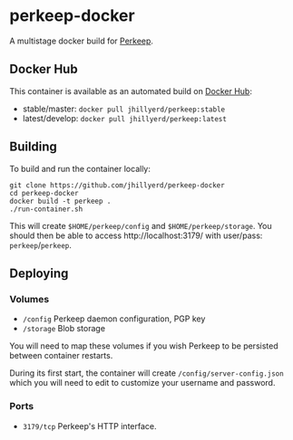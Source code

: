 # perkeep-docker

A multistage docker build for [Perkeep].

## Docker Hub

This container is available as an automated build on [Docker Hub]:

- stable/master: `docker pull jhillyerd/perkeep:stable`
- latest/develop: `docker pull jhillyerd/perkeep:latest`

## Building

To build and run the container locally:

    git clone https://github.com/jhillyerd/perkeep-docker
    cd perkeep-docker
    docker build -t perkeep .
    ./run-container.sh

This will create `$HOME/perkeep/config` and `$HOME/perkeep/storage`.  You should
then be able to access http://localhost:3179/ with user/pass:
`perkeep`/`perkeep`.

## Deploying

### Volumes

- `/config` Perkeep daemon configuration, PGP key
- `/storage` Blob storage

You will need to map these volumes if you wish Perkeep to be persisted between
container restarts.

During its first start, the container will create `/config/server-config.json`
which you will need to edit to customize your username and password.

### Ports

- `3179/tcp` Perkeep's HTTP interface.


[Docker Hub]: https://hub.docker.com
[Perkeep]:    https://perkeep.org
